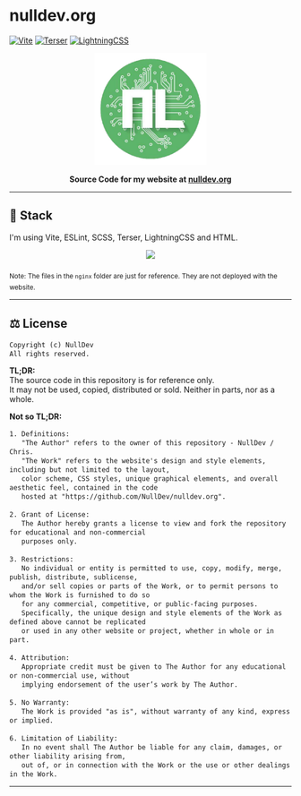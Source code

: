 # nulldev.org

[![Vite](https://img.shields.io/badge/Vite-747bff.svg)](https://vitejs.dev/)
[![Terser](https://img.shields.io/badge/Terser-ff6b00.svg)](https://terser.org/)
[![LightningCSS](https://img.shields.io/badge/LightningCSS-ffcb4e.svg)](https://lightningcss.dev/)

<p align="center"><a href="https://nulldev.org"><img height="200" width="auto" src="/public/img/logo.png" /></a></p>
<p align="center"><b>Source Code for my website at <a href="https://nulldev.org">nulldev.org</a></b></p>

<hr>

## :satellite: Stack

I'm using Vite, ESLint, SCSS, Terser, LightningCSS and HTML.

<p align="center"><a href="https://nulldev.org"><img height="200" width="auto" src="https://github.com/NullDev/nulldev.org/assets/22935000/43bceab3-5862-4e33-b3bf-8be0c5171c93" /></a></p>

<sub>Note: The files in the `nginx` folder are just for reference. They are not deployed with the website.</sub>

<hr>

## ⚖️ License

```
Copyright (c) NullDev
All rights reserved.
```

**TL;DR:** <br>
The source code in this repository is for reference only. <br>
It may not be used, copied, distributed or sold. Neither in parts, nor as a whole.

**Not so TL;DR:** <br>
```
1. Definitions:
   "The Author" refers to the owner of this repository - NullDev / Chris.
   "The Work" refers to the website's design and style elements, including but not limited to the layout,
   color scheme, CSS styles, unique graphical elements, and overall aesthetic feel, contained in the code
   hosted at "https://github.com/NullDev/nulldev.org".

2. Grant of License:
   The Author hereby grants a license to view and fork the repository for educational and non-commercial
   purposes only.

3. Restrictions:
   No individual or entity is permitted to use, copy, modify, merge, publish, distribute, sublicense,
   and/or sell copies or parts of the Work, or to permit persons to whom the Work is furnished to do so
   for any commercial, competitive, or public-facing purposes.
   Specifically, the unique design and style elements of the Work as defined above cannot be replicated
   or used in any other website or project, whether in whole or in part.

4. Attribution:
   Appropriate credit must be given to The Author for any educational or non-commercial use, without
   implying endorsement of the user’s work by The Author.

5. No Warranty:
   The Work is provided "as is", without warranty of any kind, express or implied.

6. Limitation of Liability:
   In no event shall The Author be liable for any claim, damages, or other liability arising from,
   out of, or in connection with the Work or the use or other dealings in the Work.
```

<hr>
